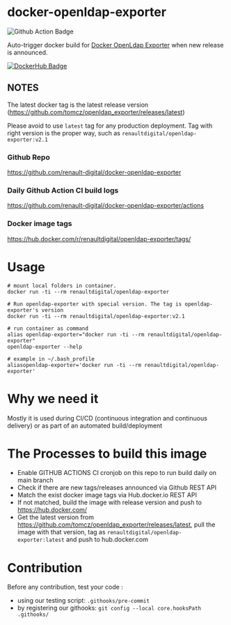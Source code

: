 # docker-openldap-exporter

![Github Action Badge](https://github.com/renault-digital/docker-openldap-exporter/workflows/.github/workflows/dockerimage.yml/badge.svg)

Auto-trigger docker build for [Docker OpenLdap Exporter](https://github.com/renault-digital/openldap_exporter) when new release is announced.

[![DockerHub Badge](http://dockeri.co/image/renaultdigital/openldap-exporter)](https://hub.docker.com/r/renaultdigital/openldap-exporter/)

## NOTES

The latest docker tag is the latest release version (https://github.com/tomcz/openldap_exporter/releases/latest)

Please avoid to use `latest` tag for any production deployment. Tag with right version is the proper way, such as `renaultdigital/openldap-exporter:v2.1`

### Github Repo

https://github.com/renault-digital/docker-openldap-exporter

### Daily Github Action CI build logs

https://github.com/renault-digital/docker-openldap-exporter/actions

### Docker image tags

https://hub.docker.com/r/renaultdigital/openldap-exporter/tags/

# Usage

    # mount local folders in container.
    docker run -ti --rm renaultdigital/openldap-exporter

    # Run openldap-exporter with special version. The tag is openldap-exporter's version
    docker run -ti --rm renaultdigital/openldap-exporter:v2.1

    # run container as command
    alias openldap-exporter="docker run -ti --rm renaultdigital/openldap-exporter"
    openldap-exporter --help

    # example in ~/.bash_profile
    aliasopenldap-exporter='docker run -ti --rm renaultdigital/openldap-exporter'

# Why we need it

Mostly it is used during CI/CD (continuous integration and continuous delivery) or as part of an automated build/deployment

# The Processes to build this image

* Enable GITHUB ACTIONS CI cronjob on this repo to run build daily on main branch
* Check if there are new tags/releases announced via Github REST API
* Match the exist docker image tags via Hub.docker.io REST API
* If not matched, build the image with release version and push to https://hub.docker.com/
* Get the latest version from https://github.com/tomcz/openldap_exporter/releases/latest, pull the image with that version, tag as `renaultdigital/openldap-exporter:latest` and push to hub.docker.com

# Contribution

Before any contribution, test your code :

- using our testing script: `.githooks/pre-commit`
- by registering our githooks: `git config --local core.hooksPath .githooks/`
